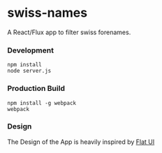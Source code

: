 swiss-names
===========

A React/Flux app to filter swiss forenames.

### Development

    npm install
    node server.js

[](http://localhost:8080)

### Production Build

    npm install -g webpack
    webpack


### Design

The Design of the App is heavily inspired by [Flat UI](http://designmodo.github.io/Flat-UI/)
